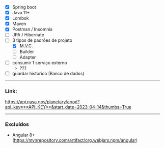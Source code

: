 - [x] Spring boot
- [x] Java 11+
- [x] Lombok
- [x] Maven
- [x] Postman / Insomnia
- [ ] JPA / Hibernate
- [ ] 3 tipos de padrões de projeto
  - [x] M.V.C.
  - [ ] Builder
  - [ ] Adapter
- [ ] consumir 1 serviço externo
  - ???
- [ ] guardar historico (Banco de dados)

---
### Link:
<https://api.nasa.gov/planetary/apod?api_key=**API_KEY**&start_date=2023-04-14&thumbs=True>

---
### Excluídos

- Angular 8+ (https://mvnrepository.com/artifact/org.webjars.npm/angular)
